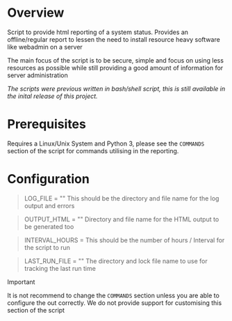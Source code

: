 # Overview

Script to provide html reporting of a system status.
Provides an offline/regular report to lessen the need to install resource heavy software like webadmin on a server

The main focus of the script is to be secure, simple and focus on using less resources as possible
while still providing a good amount of information for server administration

<i>The scripts were previous written in bash/shell script, this is still available in the inital release of this project.</i>

# Prerequisites

Requires a Linux/Unix System and Python 3, please see the `COMMANDS` section of the script for commands utilising in the reporting.

# Configuration

> LOG_FILE = ""
This should be the directory and file name for the log output and errors

> OUTPUT_HTML = ""
Directory and file name for the HTML output to be generated too

> INTERVAL_HOURS = <number>
This should be the number of hours / Interval for the script to run

> LAST_RUN_FILE = ""
The directory and lock file name to use for tracking the last run time

> [!IMPORTANT]
> It is not recommend to change the `COMMANDS` section unless you are able to configure the out correctly.
> We do not provide support for customising this section of the script 
